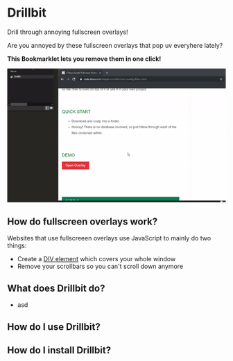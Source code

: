 # Drillbit
Drill through annoying fullscreen overlays!

Are you annoyed by these fullscreen overlays that pop uv everyhere lately?

**This Bookmarklet lets you remove them in one click!**

![Drillbit Demo](https://github.com/johnnyawesome/Drillbit/blob/master/DrillBitDemo.gif)

## How do  fullscreen overlays work?

Websites that use fullscreeen overlays use JavaScript to mainly do two things:

- Create a [DIV element](https://www.w3schools.com/tags/tag_div.asp) which covers your whole window
- Remove your scrollbars so you can't scroll down anymore

## What does Drillbit do?

- asd

## How do I use Drillbit?

## How do I install Drillbit?
